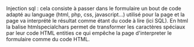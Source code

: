 Injection sql :
cela consiste à passer dans le formulaire un bout de code adapté au language (html, php, css, javascript...) 
utilisé pour la page et la page va interprété le résultat comme étant du code à lire (ici SQL). 
En html la balise htmlspecialchars permet de transformer les caractères spéciaux par leur code HTML entities 
ce qui empêche la page d'interpreter le formulaire comme du code HTML.